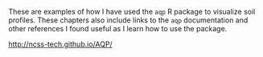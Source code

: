 These are examples of how I have used the `aqp` R package to visualize soil profiles.  These chapters also include links to the `aqp` documentation and other references I found useful as I learn how to use the package. 

http://ncss-tech.github.io/AQP/ 


